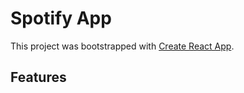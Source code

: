 # Spotify App

This project was bootstrapped with [Create React App](https://github.com/facebook/create-react-app).

## Features
